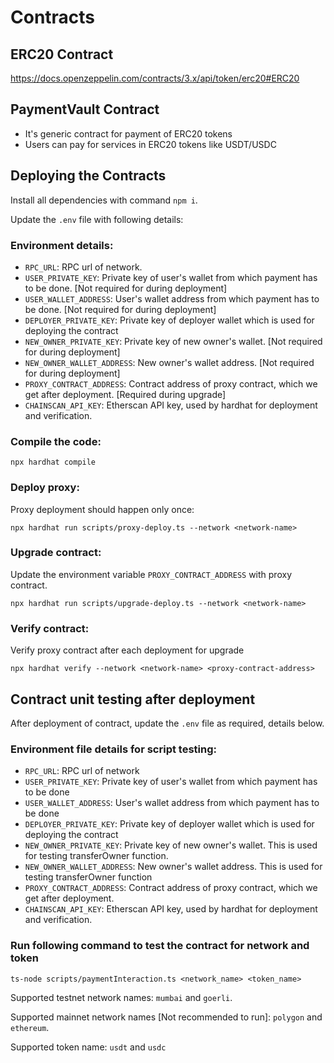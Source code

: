 # Contracts

## ERC20 Contract
https://docs.openzeppelin.com/contracts/3.x/api/token/erc20#ERC20


## PaymentVault Contract
- It's generic contract for payment of ERC20 tokens
- Users can pay for services in ERC20 tokens like USDT/USDC

## Deploying the Contracts

Install all dependencies with command `npm i`.

Update the `.env` file with following details:

### Environment details:
- `RPC_URL`: RPC url of network.
- `USER_PRIVATE_KEY`: Private key of user's wallet from which payment has to be done. [Not required for during deployment]
- `USER_WALLET_ADDRESS`: User's wallet address from which payment has to be done. [Not required for during deployment]
- `DEPLOYER_PRIVATE_KEY`: Private key of deployer wallet which is used for deploying the contract
- `NEW_OWNER_PRIVATE_KEY`: Private key of new owner's wallet. [Not required for during deployment]
- `NEW_OWNER_WALLET_ADDRESS`: New owner's wallet address. [Not required for during deployment]
- `PROXY_CONTRACT_ADDRESS`: Contract address of proxy contract, which we get after deployment. [Required during upgrade]
- `CHAINSCAN_API_KEY`: Etherscan API key, used by hardhat for deployment and verification.

### Compile the code:
`npx hardhat compile`

### Deploy proxy:
Proxy deployment should happen only once:

`npx hardhat run scripts/proxy-deploy.ts --network <network-name>`

### Upgrade contract:
Update the environment variable `PROXY_CONTRACT_ADDRESS` with proxy contract.

`npx hardhat run scripts/upgrade-deploy.ts --network <network-name>`

### Verify contract:
Verify proxy contract after each deployment for upgrade

`npx hardhat verify --network <network-name> <proxy-contract-address>`


## Contract unit testing after deployment

After deployment of contract, update the `.env` file as required, details below. 

### Environment file details for script testing:
- `RPC_URL`: RPC url of network
- `USER_PRIVATE_KEY`: Private key of user's wallet from which payment has to be done
- `USER_WALLET_ADDRESS`: User's wallet address from which payment has to be done
- `DEPLOYER_PRIVATE_KEY`: Private key of deployer wallet which is used for deploying the contract
- `NEW_OWNER_PRIVATE_KEY`: Private key of new owner's wallet. This is used for testing transferOwner function. 
- `NEW_OWNER_WALLET_ADDRESS`: New owner's wallet address. This is used for testing transferOwner function
- `PROXY_CONTRACT_ADDRESS`: Contract address of proxy contract, which we get after deployment.
- `CHAINSCAN_API_KEY`: Etherscan API key, used by hardhat for deployment and verification.

### Run following command to test the contract for network and token
`ts-node scripts/paymentInteraction.ts <network_name> <token_name>`

Supported testnet network names: `mumbai` and `goerli`.

Supported mainnet network names [Not recommended to run]: `polygon` and `ethereum`.

Supported token name: `usdt` and `usdc`
